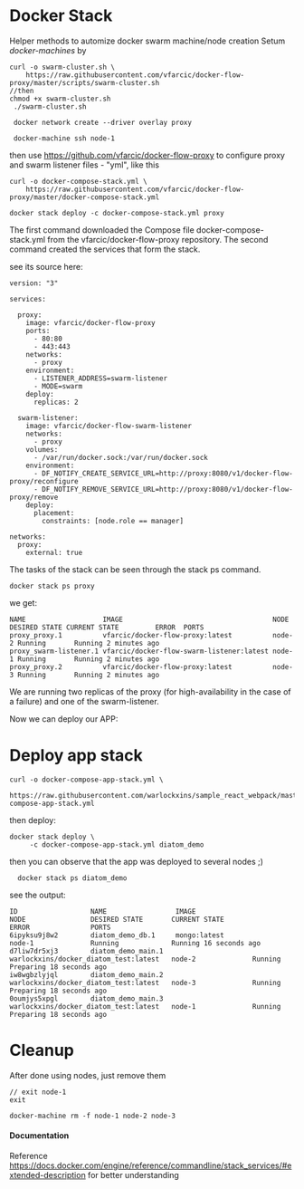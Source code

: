 # Docker Stack

Helper methods to automize docker swarm machine/node creation
Setum *docker-machines* by
```
curl -o swarm-cluster.sh \
    https://raw.githubusercontent.com/vfarcic/docker-flow-proxy/master/scripts/swarm-cluster.sh
//then
chmod +x swarm-cluster.sh  
 ./swarm-cluster.sh

 docker network create --driver overlay proxy

 docker-machine ssh node-1
```

then use https://github.com/vfarcic/docker-flow-proxy to configure proxy and swarm listener files - "yml", like this

```
curl -o docker-compose-stack.yml \
    https://raw.githubusercontent.com/vfarcic/docker-flow-proxy/master/docker-compose-stack.yml

docker stack deploy -c docker-compose-stack.yml proxy
```

The first command downloaded the Compose file docker-compose-stack.yml from the vfarcic/docker-flow-proxy repository. The second command created the services that form the stack.

see its source here:
```
version: "3"

services:

  proxy:
    image: vfarcic/docker-flow-proxy
    ports:
      - 80:80
      - 443:443
    networks:
      - proxy
    environment:
      - LISTENER_ADDRESS=swarm-listener
      - MODE=swarm
    deploy:
      replicas: 2

  swarm-listener:
    image: vfarcic/docker-flow-swarm-listener
    networks:
      - proxy
    volumes:
      - /var/run/docker.sock:/var/run/docker.sock
    environment:
      - DF_NOTIFY_CREATE_SERVICE_URL=http://proxy:8080/v1/docker-flow-proxy/reconfigure
      - DF_NOTIFY_REMOVE_SERVICE_URL=http://proxy:8080/v1/docker-flow-proxy/remove
    deploy:
      placement:
        constraints: [node.role == manager]

networks:
  proxy:
    external: true
```



The tasks of the stack can be seen through the stack ps command.
```
docker stack ps proxy
```
we get:
```
NAME                   IMAGE                                     NODE   DESIRED STATE CURRENT STATE         ERROR  PORTS
proxy_proxy.1          vfarcic/docker-flow-proxy:latest          node-2 Running       Running 2 minutes ago
proxy_swarm-listener.1 vfarcic/docker-flow-swarm-listener:latest node-1 Running       Running 2 minutes ago
proxy_proxy.2          vfarcic/docker-flow-proxy:latest          node-3 Running       Running 2 minutes ago
```

We are running two replicas of the proxy (for high-availability in the case of a failure) and one of the swarm-listener.

Now we can deploy our APP:

# Deploy app stack
```
curl -o docker-compose-app-stack.yml \
  https://raw.githubusercontent.com/warlockxins/sample_react_webpack/master/docker-compose-app-stack.yml
```

then deploy:
```
docker stack deploy \
     -c docker-compose-app-stack.yml diatom_demo
```

then you can observe that the app was deployed to several nodes ;)
```
  docker stack ps diatom_demo
```
see the output:
```
ID                  NAME                 IMAGE                                   NODE                DESIRED STATE       CURRENT STATE              ERROR               PORTS
6ipyksu9j8w2        diatom_demo_db.1     mongo:latest                            node-1              Running             Running 16 seconds ago                         
d7liw7dr5xj3        diatom_demo_main.1   warlockxins/docker_diatom_test:latest   node-2              Running             Preparing 18 seconds ago                       
iw8wgbzlyjql        diatom_demo_main.2   warlockxins/docker_diatom_test:latest   node-3              Running             Preparing 18 seconds ago                       
0oumjys5xpgl        diatom_demo_main.3   warlockxins/docker_diatom_test:latest   node-1              Running             Preparing 18 seconds ago                       
```

# Cleanup
After done using nodes, just remove them
```
// exit node-1
exit

docker-machine rm -f node-1 node-2 node-3
```

#### Documentation
Reference https://docs.docker.com/engine/reference/commandline/stack_services/#extended-description for better understanding
